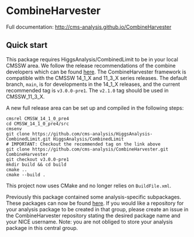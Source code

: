 # CombineHarvester

Full documentation: http://cms-analysis.github.io/CombineHarvester

## Quick start

This package requires HiggsAnalysis/CombinedLimit to be in your local CMSSW area. We follow the release recommendations of the combine developers which can be found [here](https://cms-analysis.github.io/HiggsAnalysis-CombinedLimit/#setting-up-the-environment-and-installation). The CombineHarvester framework is compatible with the CMSSW 14_1_X and 11_3_X series releases. The default branch, `main`, is for developments in the 14_1_X releases, and the current recommended tag is `v3.0.0-pre1`. The `v2.1.0` tag should be used in CMSSW_11_3_X.

A new full release area can be set up and compiled in the following steps:

    cmsrel CMSSW_14_1_0_pre4
    cd CMSSW_14_1_0_pre4/src
    cmsenv
    git clone https://github.com/cms-analysis/HiggsAnalysis-CombinedLimit.git HiggsAnalysis/CombinedLimit
    # IMPORTANT: Checkout the recommended tag on the link above
    git clone https://github.com/cms-analysis/CombineHarvester.git CombineHarvester
    git checkout v3.0.0-pre1
    mkdir build && cd build
    cmake ..
    cmake --build .

This project now uses CMake and no longer relies on `BuildFile.xml`.

Previously this package contained some analysis-specific subpackages. These packages can now be found [here](https://gitlab.cern.ch/cms-hcg/ch-areas). If you would like a repository for your analysis package to be created in that group, please create an issue in the CombineHarvester repository stating the desired package name and your NICE username. Note: you are not obliged to store your analysis package in this central group.
